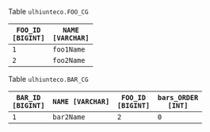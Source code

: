 Table <code>ulhiunteco.FOO_CG</code><table><thead><tr><th><code>FOO_ID [BIGINT]</code></th><th><code>NAME [VARCHAR]</code></th></tr></thead><tbody><tr><td><code>1</code></td><td><code>foo1Name</code></td></tr><tr><td><code>2</code></td><td><code>foo2Name</code></td></tr></tbody></table>
Table <code>ulhiunteco.BAR_CG</code><table><thead><tr><th><code>BAR_ID [BIGINT]</code></th><th><code>NAME [VARCHAR]</code></th><th><code>FOO_ID [BIGINT]</code></th><th><code>bars_ORDER [INT]</code></th></tr></thead><tbody><tr><td><code>1</code></td><td><code>bar2Name</code></td><td><code>2</code></td><td><code>0</code></td></tr></tbody></table>
